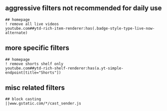 ## aggressive filters not recommended for daily use
```adguard
## homepage
! remove all live videos
youtube.com##ytd-rich-item-renderer:has(.badge-style-type-live-now-alternate)
```

## more specific filters
```adguard
## homepage
! remove shorts shelf only
youtube.com##ytd-rich-shelf-renderer:has(a.yt-simple-endpoint[title="Shorts"])
```

## misc related filters
```adguard
## block casting
||www.gstatic.com/*/cast_sender.js
```